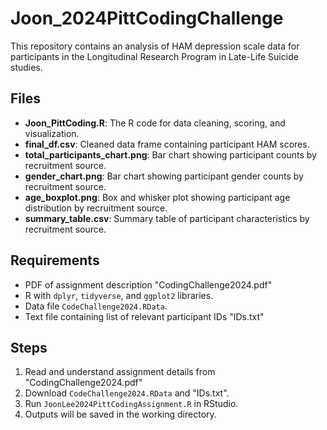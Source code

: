 # Joon_2024PittCodingChallenge
This repository contains an analysis of HAM depression scale data for participants in the  Longitudinal Research Program in Late-Life Suicide studies.

## Files
- **Joon_PittCoding.R**: The R code for data cleaning, scoring, and visualization.
- **final_df.csv**: Cleaned data frame containing participant HAM scores.
- **total_participants_chart.png**: Bar chart showing participant counts by recruitment source.
- **gender_chart.png**: Bar chart showing participant gender counts by recruitment source.
- **age_boxplot.png**: Box and whisker plot showing participant age distribution by recruitment source.
- **summary_table.csv**: Summary table of participant characteristics by recruitment source.

## Requirements
- PDF of assignment description "CodingChallenge2024.pdf"
- R with `dplyr`, `tidyverse`, and `ggplot2` libraries.
- Data file `CodeChallenge2024.RData`.
- Text file containing list of relevant participant IDs "IDs.txt"

## Steps
1. Read and understand assignment details from "CodingChallenge2024.pdf"
2. Download `CodeChallenge2024.RData` and "IDs.txt".
3. Run `JoonLee2024PittCodingAssignment.R` in RStudio.
4. Outputs will be saved in the working directory.
